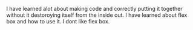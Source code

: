 I have learned alot about making code and correctly putting it together without it destoroying itself from the inside out. I have learned about flex box and how to use it. I dont like flex box.